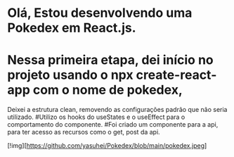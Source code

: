 
# Olá, Estou desenvolvendo uma Pokedex em React.js.


# Nessa primeira etapa, dei início no projeto usando o npx create-react-app com o nome de pokedex,
Deixei a estrutura clean, removendo as configurações padrão que não seria utilizado.
#Utilizo os hooks do useStates e o useEffect para o comportamento do componente.
#Foi criado um componente para a api, para ter acesso as recursos como  o get, post da api.

[!img][https://github.com/yasuhei/Pokedex/blob/main/pokedex.jpeg]
